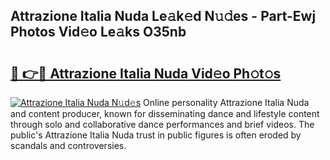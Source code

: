 ## Attrazione Italia Nuda Le𝚊k𝚎d N𝚞𝚍es - Part-Ewj Photos Vid𝚎o Le𝚊ks O35nb

# <h2><a href="http://fbf442.evod.top/?m=Attrazione+Italia+Nuda">🔗 👉🔴 Attrazione Italia Nuda Vid𝚎o Ph𝚘t𝚘s</a></h2>

[![Attrazione Italia Nuda N𝚞d𝚎s](https://i.imgur.com/8V9OHl7.gif)](http://fbf442.evod.top/?m=Attrazione+Italia+Nuda)
Online personality Attrazione Italia Nuda and content producer, known for disseminating dance and lifestyle content through solo and collaborative dance performances and brief videos. The public's Attrazione Italia Nuda trust in public figures is often eroded by scandals and controversies. 
